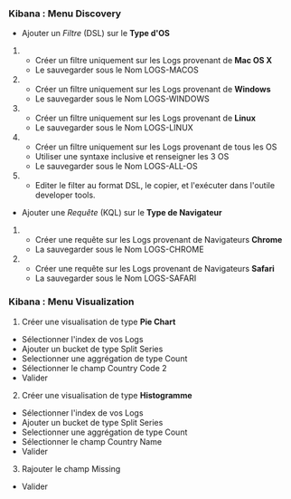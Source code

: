 ### Kibana : Menu Discovery 

- Ajouter un _Filtre_ (DSL) sur le **Type d'OS**

1.
    - Créer un filtre uniquement sur les Logs provenant de **Mac OS X**
    - Le sauvegarder sous le Nom LOGS-MACOS
2.
    - Créer un filtre uniquement sur les Logs provenant de **Windows**
    - Le sauvegarder sous le Nom LOGS-WINDOWS
3.
    - Créer un filtre uniquement sur les Logs provenant de **Linux**
    - Le sauvegarder sous le Nom LOGS-LINUX
4.
    - Créer un filtre uniquement sur les Logs provenant de tous les OS
    - Utiliser une syntaxe inclusive et renseigner les 3 OS
    - Le sauvegarder sous le Nom LOGS-ALL-OS
5.
    - Editer le filter au format DSL, le copier, et l'exécuter dans l'outile developer tools.
    
- Ajouter une _Requête_ (KQL) sur le **Type de Navigateur**
1. 
    - Créer une requête sur les Logs provenant de Navigateurs **Chrome**
    - La sauvegarder sous le Nom LOGS-CHROME
2. 
    - Créer une requête sur les Logs provenant de Navigateurs **Safari**
    - La sauvegarder sous le Nom LOGS-SAFARI
  
  
### Kibana : Menu Visualization

1. Créer une visualisation de type **Pie Chart**
  - Sélectionner l'index de vos Logs
  - Ajouter un bucket de type Split Series
  - Selectionner une aggrégation de type Count
  - Sélectionner le champ Country Code 2
  - Valider
2. Créer une visualisation de type **Histogramme**
  - Sélectionner l'index de vos Logs
  - Ajouter un bucket de type Split Series
  - Selectionner une aggrégation de type Count
  - Sélectionner le champ Country Name
  - Valider
3. Rajouter le champ Missing 
  - Valider
